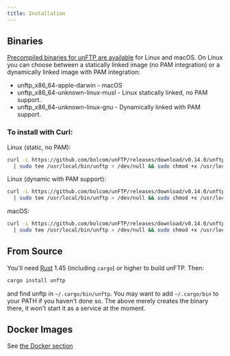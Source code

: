 ```yaml
---
title: Installation
---
```


## Binaries

[Precompiled binaries for unFTP are available](https://github.com/bolcom/unFTP/releases) for Linux and macOS. On Linux
you can choose between a statically linked image (no PAM integration) or a dynamically linked image with PAM integration:

- unftp_x86_64-apple-darwin - macOS
- unftp_x86_64-unknown-linux-musl - Linux statically linked, no PAM support.
- unftp_x86_64-unknown-linux-gnu - Dynamically linked with PAM support.

### To install with Curl:

Linux (static, no PAM):

```sh
curl -L https://github.com/bolcom/unFTP/releases/download/v0.14.0/unftp_x86_64-unknown-linux-musl \
  | sudo tee /usr/local/bin/unftp > /dev/null && sudo chmod +x /usr/local/bin/unftp
```

Linux (dynamic with PAM support):

```sh
curl -L https://github.com/bolcom/unFTP/releases/download/v0.14.0/unftp_x86_64-unknown-linux-gnu \
  | sudo tee /usr/local/bin/unftp > /dev/null && sudo chmod +x /usr/local/bin/unftp
```

macOS:

```sh
curl -L https://github.com/bolcom/unFTP/releases/download/v0.14.0/unftp_x86_64-apple-darwin \
  | sudo tee /usr/local/bin/unftp > /dev/null && sudo chmod +x /usr/local/bin/unftp
```

## From Source

You'll need [Rust](https://rust-lang.org) 1.45 (including `cargo`) or higher to build unFTP. Then: 

```sh
cargo install unftp
```

and find unftp in `~/.cargo/bin/unftp`. You may want to add `~/.cargo/bin` to your PATH if you haven't done so. The above 
merely creates the binary there, it won't start it as a service at the moment.

## Docker Images

See [the Docker section](/server/docker)